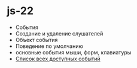 # js-22

- События
- Создание и удаление слушателей
- Объект события
- Поведение по умолчанию
- основные события мыши, форм, клавиатуры
- [Список всех доступных событий](https://developer.mozilla.org/en-US/docs/Web/Events)